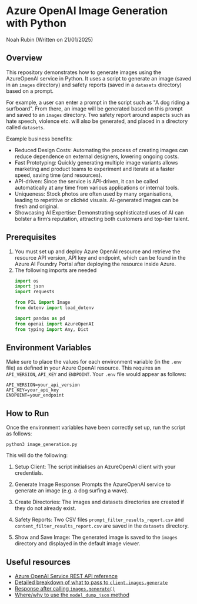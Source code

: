# Azure OpenAI Image Generation with Python
Noah Rubin (Written on 21/01/2025)

## Overview
This repository demonstrates how to generate images using the AzureOpenAI service in Python. It uses a script to generate an image (saved in an `images` directory) and safety reports (saved in a `datasets` directory) based on a prompt.

For example, a user can enter a prompt in the script such as "A dog riding a surfboard". From there, an image will be generated based on this prompt and saved to an `images` directory. Two safety report around aspects such as hate speech, violence etc. will also be generated, and placed in a directory called `datasets`.

Example business benefits:
* Reduced Design Costs: Automating the process of creating images can reduce dependence on external designers, lowering ongoing costs.
* Fast Prototyping: Quickly generating multiple image variants allows marketing and product teams to experiment and iterate at a faster speed, saving time (and resources).
* API-driven: Since the service is API-driven, it can be called automatically at any time from various applications or internal tools.
* Uniqueness: Stock photos are often used by many organisations, leading to repetitive or clichéd visuals. AI-generated images can be fresh and original.
* Showcasing AI Expertise: Demonstrating sophisticated uses of AI can bolster a firm’s reputation, attracting both customers and top-tier talent.

## Prerequisites
1. You must set up and deploy Azure OpenAI resource and retrieve the resource API version, API key and endpoint, which can be found in the Azure AI Foundry Portal after deploying the resource inside Azure.
2. The following imports are needed
   ```python
   import os
   import json
   import requests
   
   from PIL import Image
   from dotenv import load_dotenv
   
   import pandas as pd
   from openai import AzureOpenAI
   from typing import Any, Dict
   ```

## Environment Variables
Make sure to place the values for each environment variable (in the `.env` file) as defined in your Azure OpenAI resource. This requires an `API_VERSION`, `API_KEY` and `ENDPOINT`. Your `.env` file would appear as follows:

```
API_VERSION=your_api_version
API_KEY=your_api_key
ENDPOINT=your_endpoint
```

## How to Run
Once the environment variables have been correctly set up, run the script as follows:

```
python3 image_generation.py
```

This will do the following:

1. Setup Client: The script initialises an AzureOpenAI client with your credentials.

2. Generate Image Response: Prompts the AzureOpenAI service to generate an image (e.g. a dog surfing a wave).

3. Create Directories: The images and datasets directories are created if they do not already exist.

4. Safety Reports: Two CSV files `prompt_filter_results_report.csv` and `content_filter_results_report.csv` are saved in the `datasets` directory.

5. Show and Save Image: The generated image is saved to the `images` directory and displayed in the default image viewer.

## Useful resources
* [Azure OpenAI Service REST API reference](https://learn.microsoft.com/en-us/azure/ai-services/openai/reference)
* [Detailed breakdown of what to pass to `client.images.generate`](https://learn.microsoft.com/en-us/azure/ai-services/openai/reference#request-body-5)
* [Response after calling `images.generate()`](https://learn.microsoft.com/en-us/azure/ai-services/openai/supported-languages?tabs=dotnet-secure%2Csecure%2Cpython-secure%2Cresponse&pivots=programming-language-python#imagesgenerate)
* [Where/why to use the `model_dump_json` method](https://docs.pydantic.dev/2.10/concepts/serialization/#modelmodel_dump_json)
